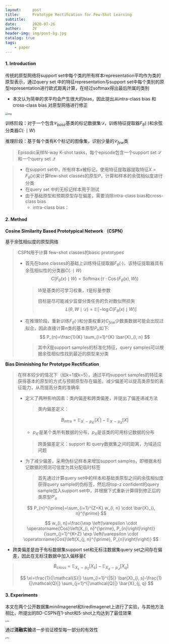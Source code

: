 ```yaml
---
layout:     post
title:      Prototype Rectiﬁcation for Few-Shot Learning
subtitle:   
date:       2020-07-26
author:     JY
header-img: img/post-bg.jpg
catalog: true
tags:
    - paper
---
```




#### 1. Introduction

传统的原型网络将support set中每个类的所有样本representation平均作为类的原型表示，通过query set 中的特征representation与support set中每个类别的原型representation进行欧式距离计算，在经过softmax得出最后所属的类别

- 本文认为简单的求平均会产生很大的bias，因此提出从intra-class bias 和cross-class bias 对原型网络进行修正

<img src="https://github.com/ZJU-CVs/zju-cvs.github.io/raw/master/img/model/1.png" alt="img" style="zoom:50%;" />

训练阶段：对于一个包含$\mathcal{C}_{base}$基类的标记数据集$\mathcal{D}$，训练特征提取器$F_\theta(\cdot)$和余弦分类器$C(\cdot \mid W)$

推理阶段：基于每个类有K个标记的图像集，识别少量的$\mathcal{C}_{few}$类

> Episodic采样N-way K-shot tasks，每个episode包含一个support set $\mathcal{S}$ 和一个query set $\mathcal{Q}$

> - 在support set中，所有样本$x$被标记，使用特征提取器提取特征$X=F_\theta(x)$来计算few-shot classes的原型$P$，计算和样本的余弦相似度进行分类
> - 在query set 中的无标记样本用于测试
> - 由于基础原型和预期原型存在偏差，需要消除intra-class bias和cross-class bias
>   - intra-class bias：



#### 2. Method

**Cosine Similarity Based Prototypical Network （CSPN）**

基于余弦相似度的原型网络

> CSPN用于计算 few-shot classes的basic prototypes
>
> - 首先在base classes的基础上训练特征提取器$F_\theta(\cdot)$，该特征提取器具有余弦相似性的分类器$C(.\mid W)$
>   $$
>   C\left(F_{\theta}(x) \mid W\right)=\operatorname{Softmax}\left(\tau \cdot \operatorname{Cos}\left(F_{\theta}(x), W\right)\right)
>   $$
>
>   > $W$是基类的可学习权重，$\tau$是标量参数
>   >
>   > 目标是尽可能减少监督分类任务的负对数似然损失$$L(\theta, W \mid \mathcal{D})=\mathbb{E}\left[-\log C\left(F_{\theta}(x) \mid W\right)\right]$$
>
> - 在推理阶段，重新训练$F_\theta(\cdot)$和分类权重对$C_{few}$少数类数据可能会出现过拟合，因此直接计算n类的基本原型$P_n$如下:
>   $$
>   P_{n}=\frac{1}{K} \sum_{i=1}^{K} \bar{X}_{i, n}
>   $$
>
>   > 其中$\bar{X}$是support samples的标准化特征，query samples可以根据余弦相似性找到最近的原型来分类



**Bias Diminishing for Prototype Rectiﬁcation**

> 在样本较少的情况下（如k=1或k=5），通过平均support samples的特征来获得基本的原型的方式与预期原型存在偏差。减少偏差可以提高类原型的表征能力，从而提高分类的准确率
>
> - 定义了两种影响因素：类内偏差和跨类偏差，并提出了偏差递减方法
>
>   > 类内偏差定义：
>
>   $$
>   B_{\text {intra}}=\mathbb{E}_{X^{\prime} \sim p_{X^{\prime}}}\left[X^{\prime}\right]-\mathbb{E}_{X \sim p_{X}}[X]
>   $$
>
>   - $p_{X'}$是某个类所有数据的分布，$p_X$是该类的可用标记数据的分布
>
>   > 跨类偏差定义：support 和 query数据集之间的距离，为域适应问题
>
> - 为了减少偏差，采用伪标记样本来增加support samples，即根据未标记数据的预测可信度为其分配临时标签
>   
>   > 首先通过计算query set中的样本和基础类原型之间的余弦相似度获得query sample的伪标签，然后将top-z confident的query sample加入support set中，并根据下式重新计算得到修正后的类原型$P'_n$
>   
> $$
>   P_{n}^{\prime}=\sum_{i=1}^{Z+K} w_{i, n} \cdot \bar{X}_{i, n}^{\prime}
> $$
> 
> $$
>   w_{i, n}=\frac{\exp \left(\varepsilon \cdot \operatorname{Cos}\left(X_{i, n}^{\prime}, P_{n}\right)\right)}{\sum_{j=1}^{K+Z} \exp \left(\varepsilon \cdot \operatorname{Cos}\left(X_{j, n}^{\prime}, P_{n}\right)\right)}
> $$
> 
- 跨类偏差是由于有标数据集support set和无标注数据集query set之间存在偏差，因此在无标注数据中加入偏移量$\xi$
> 
> $$
> B_{\text {cross}}=\mathbb{E}_{X_{s} \sim p_{S}}\left[X_{s}\right]-\mathbb{E}_{X_{q} \sim p_{\mathcal{Q}}}\left[X_{q}\right]
> $$
> 
> $$
> \xi=\frac{1}{|\mathcal{S}|} \sum_{i=1}^{|S|} \bar{X}_{i, s}-\frac{1}{|\mathcal{Q}|} \sum_{j=1}^{|\mathcal{Q}|} \bar{X}_{j, q}
> $$
> 



#### 3. Experiments

本文在两个公开数据集miniImagenet和tiredImagenet上进行了实验，与其他方法相比，所提出的BD-CSPN在1-shot和5-shot上均达到了最佳效果

<img src="https://github.com/ZJU-CVs/zju-cvs.github.io/raw/master/img/model/10.png" alt="img" style="zoom:30%;" />

通过**消融实验**进一步验证模型每一部分的有效性

<img src="https://github.com/ZJU-CVs/zju-cvs.github.io/raw/master/img/model/11.png" alt="img" style="zoom:30%;" />

